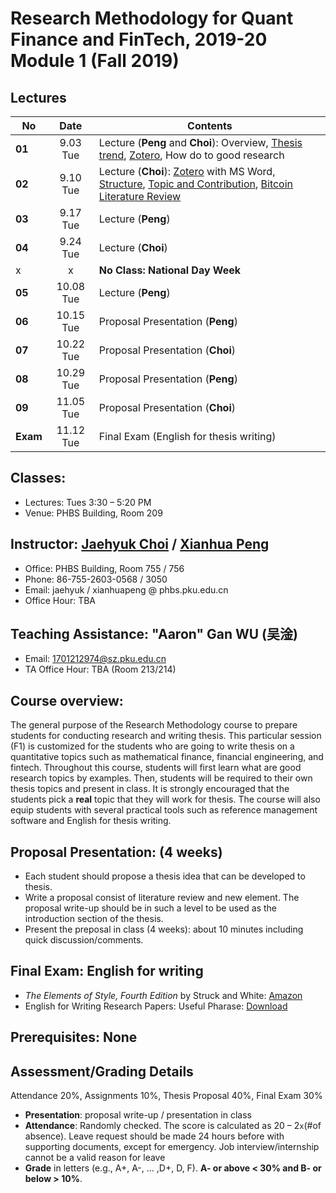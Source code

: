 # Research Methodology for Quant Finance and FinTech, 2019-20 Module 1 (Fall 2019)

## Lectures
No | Date | Contents
--- | :---: | ---
__01__ | 9.03 Tue | Lecture (**Peng** and **Choi**): Overview, [Thesis trend](files/thesis_trend.md), [Zotero](files/zotero.md), How do to good research
__02__ | 9.10 Tue | Lecture (**Choi**): [Zotero](files/zotero.md) with MS Word, [Structure](files/thesis_structure.md), [Topic and Contribution](files/thesis_contribution.md), [Bitcoin Literature Review](files/bitcoin_finance_review.md)
__03__ | 9.17 Tue | Lecture (**Peng**)
__04__ | 9.24 Tue | Lecture (**Choi**)
 x | x | __No Class: National Day Week__
__05__ | 10.08 Tue | Lecture (**Peng**)
__06__ | 10.15 Tue | Proposal Presentation (**Peng**)
__07__ | 10.22 Tue | Proposal Presentation (**Choi**)
__08__ | 10.29 Tue | Proposal Presentation (**Peng**)
__09__ | 11.05 Tue | Proposal Presentation (**Choi**)
__Exam__ | 11.12 Tue | Final Exam (English for thesis writing)

## Classes: 
* Lectures: Tues 3:30 – 5:20 PM
* Venue: PHBS Building, Room 209

## Instructor: [Jaehyuk Choi](http://www.jaehyukchoi.net/phbs_en) / [Xianhua Peng](https://english.phbs.pku.edu.cn/content-627-104-1.html)
* Office: PHBS Building, Room 755 / 756
* Phone: 86-755-2603-0568 / 3050
* Email: jaehyuk / xianhuapeng @ phbs.pku.edu.cn
* Office Hour: TBA

## Teaching Assistance: "Aaron" Gan WU (吴淦)
* Email: 1701212974@sz.pku.edu.cn
* TA Office Hour: TBA (Room 213/214)

## Course overview: 
The general purpose of the Research Methodology course to prepare students for conducting research and writing thesis. This particular session (F1) is customized for the students who are going to write thesis on a quantitative topics such as mathematical finance, financial engineering, and fintech. Throughout this course, students will first learn what are good research topics by examples. Then, students will be required to their own thesis topics and present in class. It is strongly encouraged that the students pick a **real** topic that they will work for thesis. The course will also equip students with several practical tools such as reference management software and English for thesis writing. 

## Proposal Presentation: (4 weeks)
* Each student should propose a thesis idea that can be developed to thesis. 
* Write a proposal consist of literature review and new element. The proposal write-up should be in such a level to be used as the introduction section of the thesis.
* Present the preposal in class (4 weeks): about 10 minutes including quick discussion/comments.

## Final Exam: English for writing
* _The Elements of Style, Fourth Edition_ by Struck and White: [Amazon](https://www.amazon.com/Elements-Style-Fourth-William-Strunk-ebook/dp/B07NPN5HTP/ref=dp_kinw_strp_1)
* English for Writing Research Papers: Useful Pharase: [Download](https://www.springer.com/cda/content/document/cda_downloaddocument/Free+Download+-+Useful+Phrases.pdf?SGWID=0-0-45-1543172-p177775190)

## Prerequisites: None

## Assessment/Grading Details
Attendance 20%, Assignments 10%, Thesis Proposal 40%, Final Exam 30%
* __Presentation__: proposal write-up / presentation in class
* __Attendance__: Randomly checked. The score is calculated as 20 – 2`x`(#of absence). Leave request should be made 24 hours before with supporting documents, except for emergency. Job interview/internship cannot be a valid reason for leave
* __Grade__ in letters (e.g., A+, A-, ... ,D+, D, F). __A- or above < 30% and B- or below > 10%__.
